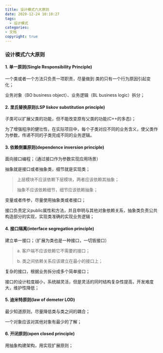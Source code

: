 ```yaml
---
title: 设计模式六大原则
date: 2020-12-24 10:10:27
tags:
  - 设计模式
categories: 
- 文档
copyright: true
---
```


### 设计模式六大原则

#### 1. 单一原则(Single Responsibility Principle)

一个类或者一个方法只负责一项职责，尽量做到 类的只有一个行为原因引起变化；

业务对象（BO business object）、业务逻辑（BL business logic）拆分；

#### 2. 里氏替换原则(LSP liskov substitution principle)

子类可以扩展父类的功能，但不能改变原有父类的功能(C++的多态)；

为了增强程序的健壮性，在实际项目中，每个子类对应不同的业务含义，使父类作为参数，传递不同的子类完成不同的业务逻辑。

#### 3. 依赖倒置原则(dependence inversion principle)

面向接口编程；（通过接口作为参数实现应用场景）

抽象就是接口或者抽象类，细节就是实现类；

> 上层模块不应该依赖下层模块，两者应该依赖其抽象；
>
> 抽象不应该依赖细节，细节应该依赖抽象；

变量或者传参，尽量使用抽象类或者接口；

接口负责定义public属性和方法，并且申明与其他对象依赖关系，抽象类负责公共构造部分的实现，实现类准确的实现业务逻辑；

#### 4. 接口隔离(interface segregation principle)

建立单一接口；（扩展为类也是一种接口，一切皆接口）

> a. 客户端不应该依赖它不需要的接口；
>
> b. 类之间依赖关系应该建立在最小的接口上；

复杂的接口，根据业务拆分成多个简单接口；

接口的设计粒度越小，系统越灵活，但是灵活的同时结构复杂性提高，开发难度大，维护性降低；

#### 5. 迪米特原则(law of demeter LOD)

最少知道原则，尽量降低类与类之间的耦合；

一个对象应该对其他对象有最少的了解；

#### 6. 开闭原则(open closed principle)

用抽象构建架构，用实现扩展原则；
